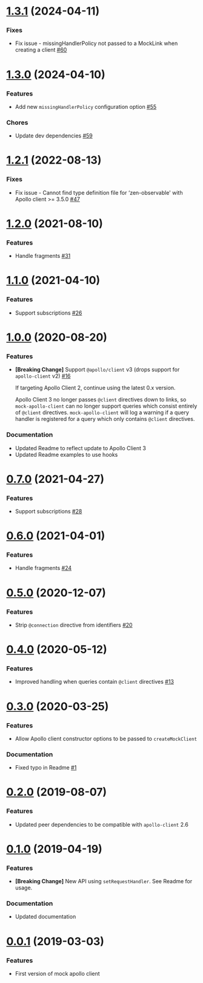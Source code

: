 # [1.3.1](https://github.com/Mike-Gibson/mock-apollo-client/releases/tag/v1.3.1) (2024-04-11)

### Fixes

* Fix issue - missingHandlerPolicy not passed to a MockLink when creating a client [#60](https://github.com/Mike-Gibson/mock-apollo-client/pull/60)

# [1.3.0](https://github.com/Mike-Gibson/mock-apollo-client/releases/tag/v1.3.0) (2024-04-10)

### Features

* Add new `missingHandlerPolicy` configuration option [#55](https://github.com/Mike-Gibson/mock-apollo-client/pull/55)

### Chores

* Update dev dependencies [#59](https://github.com/Mike-Gibson/mock-apollo-client/pull/59)

# [1.2.1](https://github.com/Mike-Gibson/mock-apollo-client/releases/tag/v1.2.1) (2022-08-13)

### Fixes

* Fix issue - Cannot find type definition file for ‘zen-observable' with Apollo client >= 3.5.0 [#47](https://github.com/Mike-Gibson/mock-apollo-client/issues/47)

# [1.2.0](https://github.com/Mike-Gibson/mock-apollo-client/releases/tag/v1.2.0) (2021-08-10)

### Features

* Handle fragments [#31](https://github.com/Mike-Gibson/mock-apollo-client/issues/31)

# [1.1.0](https://github.com/Mike-Gibson/mock-apollo-client/releases/tag/v1.1.0) (2021-04-10)

### Features

* Support subscriptions [#26](https://github.com/Mike-Gibson/mock-apollo-client/pull/26)

# [1.0.0](https://github.com/Mike-Gibson/mock-apollo-client/releases/tag/v1.0.0) (2020-08-20)

### Features

* **[Breaking Change]** Support `@apollo/client` v3 (drops support for `apollo-client` v2) [#16](https://github.com/Mike-Gibson/mock-apollo-client/pull/16)

  If targeting Apollo Client 2, continue using the latest 0.x version.

  Apollo Client 3 no longer passes `@client` directives down to links, so `mock-apollo-client` can no longer support queries which consist entirely of `@client` directives. `mock-apollo-client` will log a warning if a query handler is registered for a query which only contains `@client` directives.

### Documentation

* Updated Readme to reflect update to Apollo Client 3
* Updated Readme examples to use hooks

# [0.7.0](https://github.com/Mike-Gibson/mock-apollo-client/releases/tag/v0.7.0) (2021-04-27)

### Features

* Support subscriptions [#28](https://github.com/Mike-Gibson/mock-apollo-client/issues/28)

# [0.6.0](https://github.com/Mike-Gibson/mock-apollo-client/releases/tag/v0.6.0) (2021-04-01)

### Features

* Handle fragments [#24](https://github.com/Mike-Gibson/mock-apollo-client/issues/24)

# [0.5.0](https://github.com/Mike-Gibson/mock-apollo-client/releases/tag/v0.5.0) (2020-12-07)

### Features

* Strip `@connection` directive from identifiers [#20](https://github.com/Mike-Gibson/mock-apollo-client/pull/20)

# [0.4.0](https://github.com/Mike-Gibson/mock-apollo-client/releases/tag/v0.4.0) (2020-05-12)

### Features

* Improved handling when queries contain `@client` directives [#13](https://github.com/Mike-Gibson/mock-apollo-client/pull/13)

# [0.3.0](https://github.com/Mike-Gibson/mock-apollo-client/releases/tag/v0.3.0) (2020-03-25)

### Features

* Allow Apollo client constructor options to be passed to `createMockClient`

### Documentation

* Fixed typo in Readme [#1](https://github.com/Mike-Gibson/mock-apollo-client/pull/1)

# [0.2.0](https://github.com/Mike-Gibson/mock-apollo-client/releases/tag/v0.2.0) (2019-08-07)

### Features

* Updated peer dependencies to be compatible with `apollo-client` 2.6

# [0.1.0](https://github.com/Mike-Gibson/mock-apollo-client/releases/tag/v0.1.0) (2019-04-19)

### Features

* **[Breaking Change]** New API using `setRequestHandler`. See Readme for usage.

### Documentation

* Updated documentation

# [0.0.1](https://github.com/Mike-Gibson/mock-apollo-client/tree/v0.0.1) (2019-03-03)

### Features

* First version of mock apollo client
